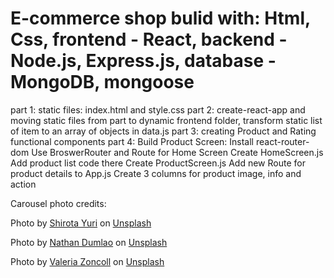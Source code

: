# E-commerce shop bulid with: Html, Css, frontend - React, backend - Node.js, Express.js, database - MongoDB, mongoose
part 1: static files: index.html and style.css
part 2: create-react-app and moving static files from part to dynamic frontend folder, transform static list of item to an array of objects in data.js
part 3: creating Product and Rating functional components 
part 4: Build Product Screen:
            Install react-router-dom
            Use BroswerRouter and Route for Home Screen
            Create HomeScreen.js
            Add product list code there
            Create ProductScreen.js
            Add new Route for product details to App.js
            Create 3 columns for product image, info and action

Carousel photo credits:

<span>Photo by <a href="https://unsplash.com/@itshoobastank?utm_source=unsplash&amp;utm_medium=referral&amp;utm_content=creditCopyText">Shirota Yuri</a> on <a href="https://unsplash.com/s/photos/toys?utm_source=unsplash&amp;utm_medium=referral&amp;utm_content=creditCopyText">Unsplash</a></span>

<span>Photo by <a href="https://unsplash.com/@nate_dumlao?utm_source=unsplash&amp;utm_medium=referral&amp;utm_content=creditCopyText">Nathan Dumlao</a> on <a href="https://unsplash.com/s/photos/children?utm_source=unsplash&amp;utm_medium=referral&amp;utm_content=creditCopyText">Unsplash</a></span>

<span>Photo by <a href="https://unsplash.com/@zoncoll?utm_source=unsplash&amp;utm_medium=referral&amp;utm_content=creditCopyText">Valeria Zoncoll</a> on <a href="https://unsplash.com/s/photos/baby?utm_source=unsplash&amp;utm_medium=referral&amp;utm_content=creditCopyText">Unsplash</a></span>

